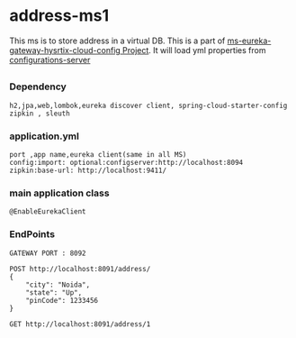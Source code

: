 # address-ms1
  This ms is to store address in a virtual DB. This is a part of [ms-eureka-gateway-hysrtix-cloud-config Project](https://github.com/tsmahur/ms-eureka-gateway-hysrtix-cloud-config).
  It will load yml properties from [configurations-server](https://github.com/tsmahur/configurations-server)
##
### Dependency
    h2,jpa,web,lombok,eureka discover client, spring-cloud-starter-config
	zipkin , sleuth
    
### application.yml
    port ,app name,eureka client(same in all MS)
    config:import: optional:configserver:http://localhost:8094
	zipkin:base-url: http://localhost:9411/

### main application class
    @EnableEurekaClient

### EndPoints
    GATEWAY PORT : 8092

    POST http://localhost:8091/address/
    {
        "city": "Noida",
        "state": "Up",
        "pinCode": 1233456
    }

    GET http://localhost:8091/address/1
